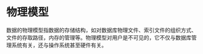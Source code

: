 # 物理模型

数据的物理模型指数据的存储结构，如对数据库物理文件、索引文件的组织方式、文件的存取路径，内存的管理等。物理模型对用户是不可见的，它不仅与数据库管理系统有关，还与操作系统甚至硬件有关。

 